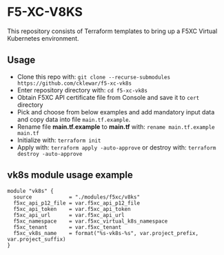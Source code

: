 # F5-XC-V8KS
This repository consists of Terraform templates to bring up a F5XC Virtual Kubernetes environment.

## Usage

- Clone this repo with: `git clone --recurse-submodules https://github.com/cklewar/f5-xc-vk8s`
- Enter repository directory with: `cd f5-xc-vk8s`
- Obtain F5XC API certificate file from Console and save it to `cert` directory
- Pick and choose from below examples and add mandatory input data and copy data into file `main.tf.example`.
- Rename file __main.tf.example__ to __main.tf__ with: `rename main.tf.example main.tf`
- Initialize with: `terraform init`
- Apply with: `terraform apply -auto-approve` or destroy with: `terraform destroy -auto-approve`

## vk8s module usage example

````hcl
module "vk8s" {
  source            = "./modules/f5xc/v8ks"
  f5xc_api_p12_file = var.f5xc_api_p12_file
  f5xc_api_token    = var.f5xc_api_token
  f5xc_api_url      = var.f5xc_api_url
  f5xc_namespace    = var.f5xc_virtual_k8s_namespace
  f5xc_tenant       = var.f5xc_tenant
  f5xc_vk8s_name    = format("%s-vk8s-%s", var.project_prefix, var.project_suffix)
}
````